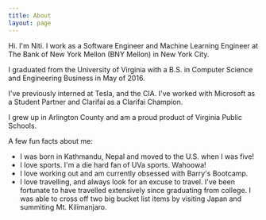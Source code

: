 ```yaml
---
title: About
layout: page
---
```


<p>
  Hi. I'm Niti. I work as a Software Engineer and Machine Learning Engineer at The Bank of New York Mellon (BNY Mellon) in New York City.
</p>

<p>
  I graduated from the University of Virginia with a B.S. in Computer Science and Engineering Business in May of 2016.

  I've previously interned at Tesla, and the CIA. I've worked with Microsoft as a Student Partner and Clarifai as a Clarifai Champion.
</p>

<p>
   I grew up in Arlington County and am a proud product of Virginia Public Schools.
</p>


<p>
  A few fun facts about me:
</p>

<ul>

  <li>
  I was born in Kathmandu, Nepal and moved to the U.S. when I was five! 
  </li>

  <li>
  I love sports. I'm a die hard fan of UVa sports. Wahoowa!
  </li>

  <li>
  I love working out and am currently obsessed with Barry's Bootcamp.
  </li>

  <li>
  I love travelling, and always look for an excuse to travel. I've been fortunate to have travelled extensively since graduating from college. I was able to cross off two big bucket list items by visiting Japan and summiting Mt. Kilimanjaro. 
  </li>

</ul>
